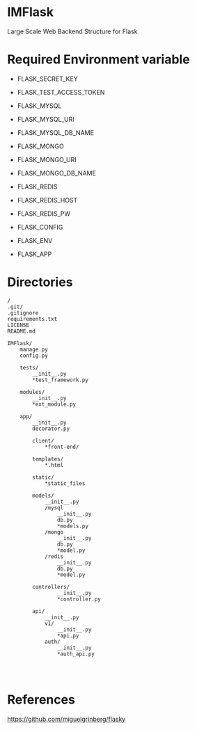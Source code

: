 # IMFlask
Large Scale Web Backend Structure for Flask

# Required Environment variable
- FLASK_SECRET_KEY
- FLASK_TEST_ACCESS_TOKEN

- FLASK_MYSQL
- FLASK_MYSQL_URI
- FLASK_MYSQL_DB_NAME 

- FLASK_MONGO
- FLASK_MONGO_URI
- FLASK_MONGO_DB_NAME 

- FLASK_REDIS
- FLASK_REDIS_HOST
- FLASK_REDIS_PW

- FLASK_CONFIG
- FLASK_ENV
- FLASK_APP


# Directories
```
/
.git/
.gitignore
requirements.txt
LICENSE
README.md

IMFlask/
	manage.py
	config.py
	
	tests/
		__init__.py
		*test_framework.py

	modules/
		__init__.py
		*ext_module.py
	
	app/
		__init__.py
		decorator.py
		
		client/
			*front-end/
		
		templates/
			*.html
		
		static/
			*static_files
		
		models/
			__init__.py
			/mysql
				__init__.py
				db.py
				*models.py
			/mongo
				__init__.py
				db.py
				*model.py
			/redis
				__init__.py
				db.py
				*model.py
		
		controllers/
				__init__.py
				*controller.py
		
		api/
			__init__.py		
			v1/
				__init__.py
				*api.py
			auth/
				__init__.py
				*auth_api.py
			
			
		

```

# References
https://github.com/miguelgrinberg/flasky